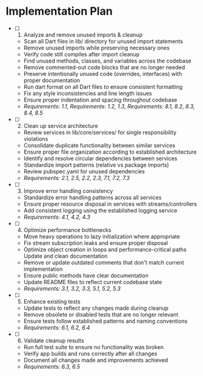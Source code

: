 # Implementation Plan

- [ ] 1. Analyze and remove unused imports & cleanup
  - Scan all Dart files in lib/ directory for unused import statements
  - Remove unused imports while preserving necessary ones
  - Verify code still compiles after import cleanup
  - Find unused methods, classes, and variables across the codebase
  - Remove commented-out code blocks that are no longer needed
  - Preserve intentionally unused code (overrides, interfaces) with proper documentation
  - Run dart format on all Dart files to ensure consistent formatting
  - Fix any style inconsistencies and line length issues
  - Ensure proper indentation and spacing throughout codebase
  - _Requirements: 1.1_, _Requirements: 1.2, 1.3_, _Requirements: 8.1, 8.2, 8.3, 8.4, 8.5_

- [ ] 2. Clean up service architecture
  - Review services in lib/core/services/ for single responsibility violations
  - Consolidate duplicate functionality between similar services
  - Ensure proper file organization according to established architecture
  - Identify and resolve circular dependencies between services
  - Standardize import patterns (relative vs package imports)
  - Review pubspec.yaml for unused dependencies
  - _Requirements: 2.1, 2.5, 2.2, 2.3, 7.1, 7.2, 7.3_

- [ ] 3. Improve error handling consistency
  - Standardize error handling patterns across all services
  - Ensure proper resource disposal in services with streams/controllers
  - Add consistent logging using the established logging service
  - _Requirements: 4.1, 4.2, 4.3_

- [ ] 4. Optimize performance bottlenecks
  - Move heavy operations to lazy initialization where appropriate
  - Fix stream subscription leaks and ensure proper disposal
  - Optimize object creation in loops and performance-critical paths
  Update and clean documentation
  - Remove or update outdated comments that don't match current implementation
  - Ensure public methods have clear documentation
  - Update README files to reflect current codebase state
  - _Requirements: 3.1, 3.2, 3.3, 5.1, 5.2, 5.3_

- [ ] 5. Enhance existing tests
  - Update tests to reflect any changes made during cleanup
  - Remove obsolete or disabled tests that are no longer relevant
  - Ensure tests follow established patterns and naming conventions
  - _Requirements: 6.1, 6.2, 6.4_

- [ ] 6. Validate cleanup results
  - Run full test suite to ensure no functionality was broken
  - Verify app builds and runs correctly after all changes
  - Document all changes made and improvements achieved
  - _Requirements: 6.3, 6.5_